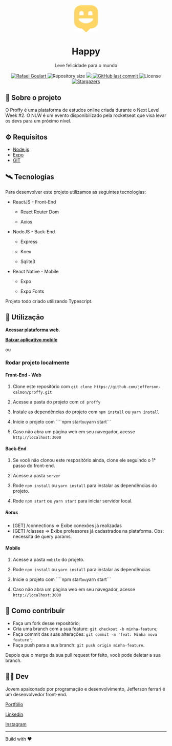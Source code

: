 <div align="center">
    <img src="./.github/logo.png" width="75">
    <h1>Happy</h1>
    <p>Leve felicidade para o mundo</p>
    
<p align="center">

<a href="https://www.linkedin.com/in/jeffersoncalmon/">
    <img alt="Rafael Goulart" src="https://img.shields.io/badge/-Jefferson_Ferrari-FFD666?style=flat&logo=Linkedin&logoColor=white" />
</a>

<img alt="Repository size" src="https://img.shields.io/github/repo-size/jefferson-calmon/happy?color=FFD666">

<a aria-label="Completed" href="https://app.rocketseat.com.br/me/jeffersonferrari">
<img src="https://img.shields.io/badge/Rocketseat-NLW 3.0-FFD666?logo=data:image/png;base64,iVBORw0KGgoAAAANSUhEUgAAABAAAAAQCAMAAAAoLQ9TAAAALVBMVEVHcExxWsF0XMJzXMJxWcFsUsD///9jRrzY0u6Xh9Gsn9n39fyMecy0qd2bjNJWBT0WAAAABHRSTlMA2Do606wF2QAAAGlJREFUGJVdj1cWwCAIBLEsRU3uf9xobDH8+GZwUYi8i6ucJwrxKE+7D0G9Q4vlYqtmCSjndr4CgCgzlyFgfKfKCVO0LrPKjmiqMxGXkJwNnXskqWG+1oSM+BSwD8f29YLNjvx/OQrn+g99oQSoNmt3PgAAAABJRU5ErkJggg=="></img>
</a>

<a href="https://github.com/jefferson-calmon/happy/commits/master">
<img alt="GitHub last commit" src="https://img.shields.io/github/last-commit/jefferson-calmon/happy?color=FFD666">
</a> 
<img alt="License" src="https://img.shields.io/badge/license-MIT-FFD666">

<a href="https://github.com/jefferson-calmon/happy/stargazers">

<img alt="Stargazers" src="https://img.shields.io/github/stars/jefferson-calmon/happy?color=FFD666&logo=github">
</a>
</p>

</div>


## :scroll: Sobre o projeto

O Proffy é uma plataforma de estudos online criada durante o Next Level Week #2. O NLW é um evento disponibilizado pela rocketseat que visa levar os devs para um próximo nível.

## :gear: Requisitos

- [Node.js](https://nodejs.org/en/)
- [Expo](https://docs.expo.io/)
- [GIT](https://git-scm.com/)


## :artificial_satellite: Tecnologias

Para desenvolver este projeto utilizamos as seguintes tecnologias:

- ReactJS - Front-End
    - React Router Dom

    - Axios

- NodeJS - Back-End
    - Express

    - Knex

    - Sqlite3

- React Native - Mobile
    - Expo

    - Expo Fonts

Projeto todo criado utilizando Typescript.


## :rocket: Utilização

**[Acessar plataforma web](https://proffy-app.netlify.app/).**

**[Baixar aplicativo mobile](https://proffy-app.netlify.app/app/)**

ou

### Rodar projeto localmente

#### Front-End - Web

1. Clone este repositório com ```git clone https://github.com/jefferson-calmon/proffy.git```

1. Acesse a pasta do projeto com ```cd proffy```

1. Instale as dependências do projeto com ```npm install``` ou ```yarn install```

1. Inicie o projeto com ````npm start``` ou ```yarn start```

1. Caso não abra um página web em seu navegador, acesse ```http://localhost:3000```


#### Back-End

1. Se você não clonou este respositório ainda, clone ele seguindo o 1° passo do front-end.

1. Acesse a pasta ```server```

1. Rode ```npm install``` ou ```yarn install``` para instalar as dependências do projeto.

1. Rode ```npm start``` ou ```yarn start``` para iniciar servidor local.

##### Rotas
- [GET] /connections => Exibe conexões já realizadas
- [GET] /classes => Exibe professores já cadastrados na plataforma. Obs: necessita de query params.


#### Mobile

1. Acesse a pasta ```mobile``` do projeto.

1. Rode ```npm install``` ou ```yarn install``` para instalar as dependências

1. Inicie o projeto com ````npm start``` ou ```yarn start```

1. Caso não abra um página web em seu navegador, acesse ```http://localhost:3000```


## :thinking: Como contribuir

- Faça um fork desse repositório;
- Cria uma branch com a sua feature: `git checkout -b minha-feature`;
- Faça commit das suas alterações: `git commit -m 'feat: Minha nova feature'`;
- Faça push para a sua branch: `git push origin minha-feature`.

Depois que o merge da sua pull request for feito, você pode deletar a sua branch.

## :technologist: Dev

Jovem apaixonado por programação e desenvolvimento, Jefferson ferrari é um desenvolvedor front-end.


[Portfólio](https://jefferson-calmon.github.io)

[Linkedin](https://www.linkedin.com/in/jefferson-f-b24248191/)

[Instagram](https://instagram.com/jeffz1_)

---

Build with :heart: 